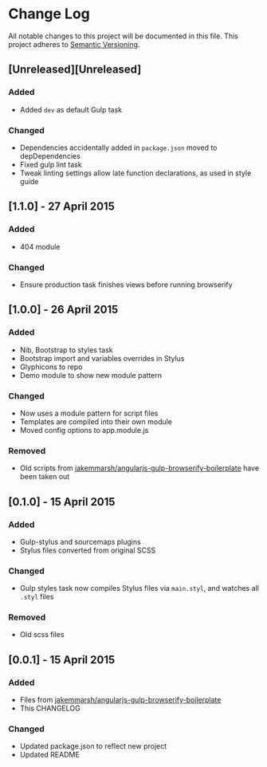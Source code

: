 # Change Log
All notable changes to this project will be documented in this file. This project adheres to [Semantic Versioning](http://semver.org/).

## [Unreleased][Unreleased]
### Added
- Added `dev` as default Gulp task

### Changed
- Dependencies accidentally added in `package.json` moved to depDependencies
- Fixed gulp lint task
- Tweak linting settings allow late function declarations, as used in style guide

## [1.1.0] - 27 April 2015
### Added
- 404 module

### Changed
- Ensure production task finishes views before running browserify

## [1.0.0] - 26 April 2015
### Added
- Nib, Bootstrap to styles task
- Bootstrap import and variables overrides in Stylus
- Glyphicons to repo
- Demo module to show new module pattern

### Changed
- Now uses a module pattern for script files
- Templates are compiled into their own module
- Moved config options to app.module.js

### Removed
- Old scripts from [jakemmarsh/angularjs-gulp-browserify-boilerplate](https://github.com/jakemmarsh/angularjs-gulp-browserify-boilerplate) have been taken out

## [0.1.0] - 15 April 2015
### Added
- Gulp-stylus and sourcemaps plugins
- Stylus files converted from original SCSS

### Changed
- Gulp styles task now compiles Stylus files via `main.styl`, and watches all `.styl` files

### Removed
- Old scss files

## [0.0.1] - 15 April 2015
### Added
- Files from [jakemmarsh/angularjs-gulp-browserify-boilerplate](https://github.com/jakemmarsh/angularjs-gulp-browserify-boilerplate)
- This CHANGELOG

### Changed
- Updated package.json to reflect new project
- Updated README
